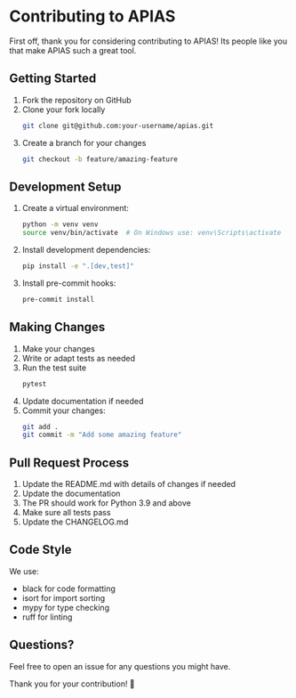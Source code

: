 # Contributing to APIAS

First off, thank you for considering contributing to APIAS! Its people like you that make APIAS such a great tool.

## Getting Started

1. Fork the repository on GitHub
2. Clone your fork locally
   ```bash
   git clone git@github.com:your-username/apias.git
   ```
3. Create a branch for your changes
   ```bash
   git checkout -b feature/amazing-feature
   ```

## Development Setup

1. Create a virtual environment:
   ```bash
   python -m venv venv
   source venv/bin/activate  # On Windows use: venv\Scripts\activate
   ```

2. Install development dependencies:
   ```bash
   pip install -e ".[dev,test]"
   ```

3. Install pre-commit hooks:
   ```bash
   pre-commit install
   ```

## Making Changes

1. Make your changes
2. Write or adapt tests as needed
3. Run the test suite
   ```bash
   pytest
   ```
4. Update documentation if needed
5. Commit your changes:
   ```bash
   git add .
   git commit -m "Add some amazing feature"
   ```

## Pull Request Process

1. Update the README.md with details of changes if needed
2. Update the documentation
3. The PR should work for Python 3.9 and above
4. Make sure all tests pass
5. Update the CHANGELOG.md

## Code Style

We use:
- black for code formatting
- isort for import sorting
- mypy for type checking
- ruff for linting

## Questions?

Feel free to open an issue for any questions you might have.

Thank you for your contribution! 🎉
